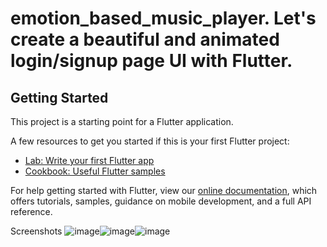 # emotion_based_music_player. Let's create a beautiful and animated login/signup page UI with Flutter.

## Getting Started

This project is a starting point for a Flutter application.

A few resources to get you started if this is your first Flutter project:

- [Lab: Write your first Flutter app](https://flutter.dev/docs/get-started/codelab)
- [Cookbook: Useful Flutter samples](https://flutter.dev/docs/cookbook)

For help getting started with Flutter, view our
[online documentation](https://flutter.dev/docs), which offers tutorials,
samples, guidance on mobile development, and a full API reference.

Screenshots
![image](https://user-images.githubusercontent.com/87259343/132859635-08d27de0-a113-4dd8-be3e-df71f85b6da6.png)![image](https://user-images.githubusercontent.com/87259343/132859603-86f18664-40ff-44d2-b98f-2876aad6b393.png)![image](https://user-images.githubusercontent.com/87259343/132859671-cb9db034-5323-4437-b079-ac5f0f604179.png)



